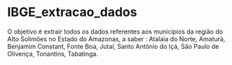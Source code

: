 # IBGE_extracao_dados
O objetivo é extrair todos os dados referentes aos municípios da  região do Alto Solimões no Estado do Amazonas, a saber : Atalaia do Norte, Amaturá, Benjamim Constant, Fonte Boa, Jutaí, Santo Antônio do Içá, São Paulo de Olivença, Tonantins, Tabatinga.
